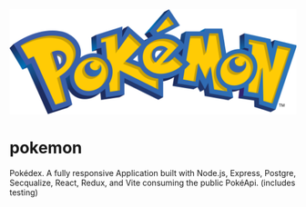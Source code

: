 <img src="./client/src/assets/img/logo.png" alt="pókemon">

# pokemon
Pokédex. A fully responsive Application built with Node.js, Express, Postgre, Secqualize, React, Redux, and Vite  consuming the public PokéApi. (includes testing)

